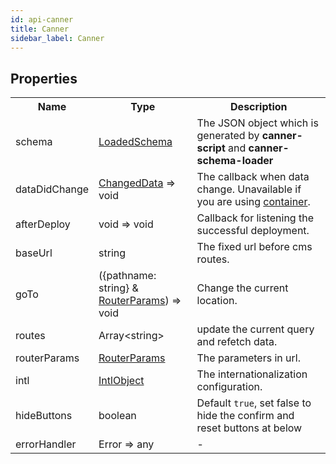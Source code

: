 ```yaml
---
id: api-canner
title: Canner
sidebar_label: Canner
---
```


## Properties

<table>
  <tr>
    <th>Name</th>
    <th>Type</th>
    <th>Description</th>
  </tr>
  <tr>
    <td>schema</td>
    <td>
      <a href="api-types#loadedschema">LoadedSchema</a>
    </td>
    <td>
      The JSON object which is generated by <b>canner-script</b> and <b>canner-schema-loader</b>
    </td>
  </tr>
  <tr>
    <td>dataDidChange</td>
    <td>
      <a href="api-types#changeddata">ChangedData</a> => void
    </td>
    <td>
      The callback when data change. Unavailable if you are using <a href="guides-container">container</a>.
    </td>
  </tr>
  <tr>
    <td>afterDeploy</td>
    <td>
      void => void
    </td>
    <td>
      Callback for listening the successful deployment.
    </td>
  </tr>
  <tr>
    <td>baseUrl</td>
    <td>
      string
    </td>
    <td>
      The fixed url before cms routes.
    </td>
  </tr>
  <tr>
    <td>goTo</td>
    <td>({pathname: string} & <a href="api-types#routerparams">RouterParams</a>) => void</td>
    <td>Change the current location.</td>
  </tr>
  <tr>
    <td>routes</td>
    <td>
      Array&lt;string>
    </td>
    <td>update the current query and refetch data.</td>
  </tr>
  <tr>
    <td>routerParams</td>
    <td>
       <a href="api-types#routerparams">RouterParams</a>
    </td>
    <td>The parameters in url.</td>
  </tr>
  <tr>
    <td>intl</td>
    <td>
      <a href="api-types#intlobject">IntlObject</a>
    </td>
    <td>The internationalization configuration.</td>
  </tr>
  <tr>
    <td>hideButtons</td>
    <td>boolean</td>
    <td>Default <code>true</code>, set false to hide the confirm and reset buttons at below</td>
  </tr>
  <tr>
    <td>errorHandler</td>
    <td>Error => any</td>
    <td>-</td>
  </tr>
</table>
